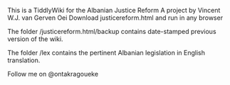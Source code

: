 This is a TiddlyWiki for the Albanian Justice Reform
A project by Vincent W.J. van Gerven Oei
Download justicereform.html and run in any browser

The folder /justicereform.html/backup contains date-stamped previous 
version of the wiki.

The folder /lex contains the pertinent Albanian legislation in 
English translation.

Follow me on @ontakragoueke

